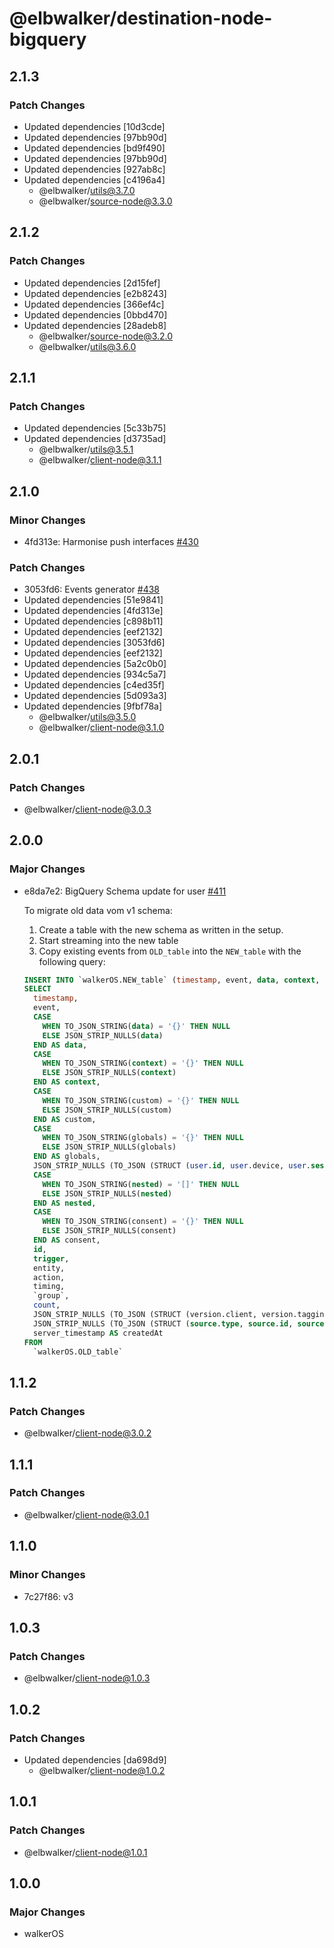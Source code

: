# @elbwalker/destination-node-bigquery

## 2.1.3

### Patch Changes

- Updated dependencies [10d3cde]
- Updated dependencies [97bb90d]
- Updated dependencies [bd9f490]
- Updated dependencies [97bb90d]
- Updated dependencies [927ab8c]
- Updated dependencies [c4196a4]
  - @elbwalker/utils@3.7.0
  - @elbwalker/source-node@3.3.0

## 2.1.2

### Patch Changes

- Updated dependencies [2d15fef]
- Updated dependencies [e2b8243]
- Updated dependencies [366ef4c]
- Updated dependencies [0bbd470]
- Updated dependencies [28adeb8]
  - @elbwalker/source-node@3.2.0
  - @elbwalker/utils@3.6.0

## 2.1.1

### Patch Changes

- Updated dependencies [5c33b75]
- Updated dependencies [d3735ad]
  - @elbwalker/utils@3.5.1
  - @elbwalker/client-node@3.1.1

## 2.1.0

### Minor Changes

- 4fd313e: Harmonise push interfaces
  [#430](https://github.com/elbwalker/walkerOS/issues/430)

### Patch Changes

- 3053fd6: Events generator
  [#438](https://github.com/elbwalker/walkerOS/issues/438)
- Updated dependencies [51e9841]
- Updated dependencies [4fd313e]
- Updated dependencies [c898b11]
- Updated dependencies [eef2132]
- Updated dependencies [3053fd6]
- Updated dependencies [eef2132]
- Updated dependencies [5a2c0b0]
- Updated dependencies [934c5a7]
- Updated dependencies [c4ed35f]
- Updated dependencies [5d093a3]
- Updated dependencies [9fbf78a]
  - @elbwalker/utils@3.5.0
  - @elbwalker/client-node@3.1.0

## 2.0.1

### Patch Changes

- @elbwalker/client-node@3.0.3

## 2.0.0

### Major Changes

- e8da7e2: BigQuery Schema update for user
  [#411](https://github.com/elbwalker/walkerOS/issues/411)

  To migrate old data vom v1 schema:

  1. Create a table with the new schema as written in the setup.
  2. Start streaming into the new table
  3. Copy existing events from `OLD_table` into the `NEW_table` with the
     following query:

  ```sql
  INSERT INTO `walkerOS.NEW_table` (timestamp, event, data, context, custom, globals, user, nested, consent, id, trigger, entity, action, timing, `group`, count, version, source, createdAt)
  SELECT
    timestamp,
    event,
    CASE
      WHEN TO_JSON_STRING(data) = '{}' THEN NULL
      ELSE JSON_STRIP_NULLS(data)
    END AS data,
    CASE
      WHEN TO_JSON_STRING(context) = '{}' THEN NULL
      ELSE JSON_STRIP_NULLS(context)
    END AS context,
    CASE
      WHEN TO_JSON_STRING(custom) = '{}' THEN NULL
      ELSE JSON_STRIP_NULLS(custom)
    END AS custom,
    CASE
      WHEN TO_JSON_STRING(globals) = '{}' THEN NULL
      ELSE JSON_STRIP_NULLS(globals)
    END AS globals,
    JSON_STRIP_NULLS (TO_JSON (STRUCT (user.id, user.device, user.session))) AS user,
    CASE
      WHEN TO_JSON_STRING(nested) = '[]' THEN NULL
      ELSE JSON_STRIP_NULLS(nested)
    END AS nested,
    CASE
      WHEN TO_JSON_STRING(consent) = '{}' THEN NULL
      ELSE JSON_STRIP_NULLS(consent)
    END AS consent,
    id,
    trigger,
    entity,
    action,
    timing,
    `group`,
    count,
    JSON_STRIP_NULLS (TO_JSON (STRUCT (version.client, version.tagging))) AS version,
    JSON_STRIP_NULLS (TO_JSON (STRUCT (source.type, source.id, source.previous_id))) AS source,
    server_timestamp AS createdAt
  FROM
    `walkerOS.OLD_table`
  ```

## 1.1.2

### Patch Changes

- @elbwalker/client-node@3.0.2

## 1.1.1

### Patch Changes

- @elbwalker/client-node@3.0.1

## 1.1.0

### Minor Changes

- 7c27f86: v3

## 1.0.3

### Patch Changes

- @elbwalker/client-node@1.0.3

## 1.0.2

### Patch Changes

- Updated dependencies [da698d9]
  - @elbwalker/client-node@1.0.2

## 1.0.1

### Patch Changes

- @elbwalker/client-node@1.0.1

## 1.0.0

### Major Changes

- walkerOS
